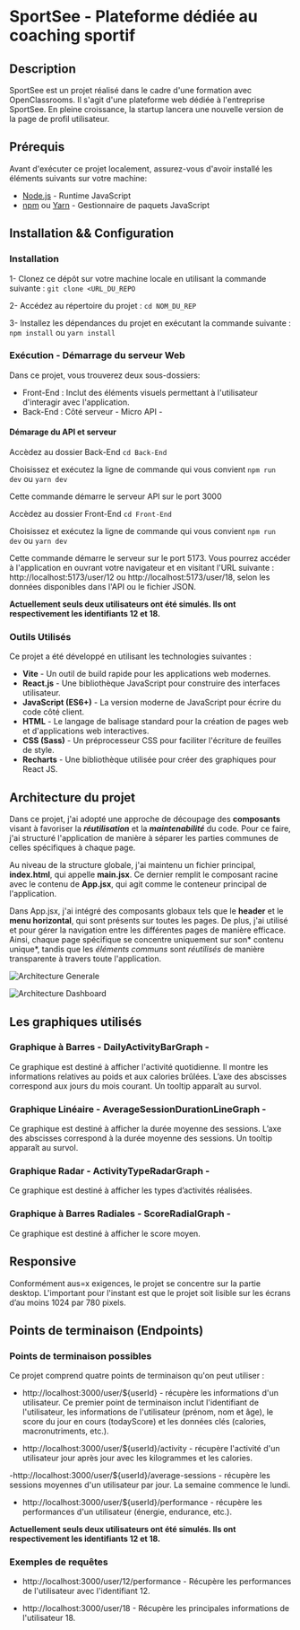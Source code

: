 # SportSee - Plateforme dédiée au coaching sportif

## Description

SportSee est un projet réalisé dans le cadre d'une formation avec OpenClassrooms. Il s'agit d'une plateforme web dédiée à l'entreprise SportSee.
En pleine croissance, la startup lancera une nouvelle version de la page de profil utilisateur.

## Prérequis

Avant d'exécuter ce projet localement, assurez-vous d'avoir installé les éléments suivants sur votre machine:

- [Node.js](https://nodejs.org/en) - Runtime JavaScript
- [npm](https://www.npmjs.com/) ou [Yarn](https://yarnpkg.com/) - Gestionnaire de paquets JavaScript

## Installation && Configuration

### Installation

1- Clonez ce dépôt sur votre machine locale en utilisant la commande suivante :
`git clone <URL_DU_REPO`

2- Accédez au répertoire du projet :
`cd NOM_DU_REP`

3- Installez les dépendances du projet en exécutant la commande suivante :
`npm install`
ou
`yarn install`

### Exécution - Démarrage du serveur Web

Dans ce projet, vous trouverez deux sous-dossiers:
- Front-End : Inclut des éléments visuels permettant à l'utilisateur d'interagir avec l'application.
- Back-End : Côté serveur - Micro API -

#### Démarage du API et serveur

Accèdez au dossier Back-End
`cd Back-End`

Choisissez et exécutez la ligne de commande qui vous convient
`npm run dev`
ou
`yarn dev`

Cette commande démarre le serveur API sur le port 3000

Accèdez au dossier Front-End
`cd Front-End`

Choisissez et exécutez la ligne de commande qui vous convient
`npm run dev`
ou
`yarn dev`

Cette commande démarre le serveur sur le port 5173.
Vous pourrez accéder à l'application en ouvrant votre navigateur et en visitant l'URL suivante : http://localhost:5173/user/12 ou http://localhost:5173/user/18, selon les données disponibles dans l'API ou le fichier JSON.

<b>Actuellement seuls deux utilisateurs ont été simulés. Ils ont respectivement les identifiants 12 et 18.</b>

### Outils Utilisés

Ce projet a été développé en utilisant les technologies suivantes :

- <b>Vite</b> - Un outil de build rapide pour les applications web modernes.
- <b>React.js</b> - Une bibliothèque JavaScript pour construire des interfaces utilisateur.
- <b>JavaScript (ES6+)</b> - La version moderne de JavaScript pour écrire du code côté client.
- <b>HTML</b> - Le langage de balisage standard pour la création de pages web et d'applications web interactives.
- <b>CSS (Sass)</b> - Un préprocesseur CSS pour faciliter l'écriture de feuilles de style.
- <b>Recharts</b> - Une bibliothèque utilisée pour créer des graphiques pour React JS.

## Architecture du projet

Dans ce projet, j'ai adopté une approche de découpage des <b>composants</b> visant à favoriser la **_réutilisation_** et la **_maintenabilité_** du code. Pour ce faire, j'ai structuré l'application de manière à séparer les parties communes de celles spécifiques à chaque page. 

Au niveau de la structure globale, j'ai maintenu un fichier principal, **index.html**, qui appelle **main.jsx**. Ce dernier remplit le composant racine avec le contenu de **App.jsx**, qui agit comme le conteneur principal de l'application. 

Dans App.jsx, j'ai intégré des composants globaux tels que le **header** et le **menu horizontal**, qui sont présents sur toutes les pages. De plus, j'ai utilisé **_<BrowserRouter>_** et **_<Routes>_** pour gérer la navigation entre les différentes pages de manière efficace. Ainsi, chaque page spécifique se concentre uniquement sur son* contenu unique*, tandis que les _éléments communs_ sont _réutilisés_ de manière transparente à travers toute l'application.

![Architecture Generale](https://github.com/LEBDIOUA/SportSee/blob/main/public/ArchitectureGenerale.png)

![Architecture Dashboard](https://github.com/LEBDIOUA/SportSee/blob/main/public/ArchitectureDashboard.png)

## Les graphiques utilisés

### Graphique à Barres - DailyActivityBarGraph -

Ce graphique est destiné à afficher l'activité quotidienne. Il montre les informations relatives au poids et aux calories brûlées. L’axe des abscisses correspond aux jours du mois courant. Un tooltip apparaît au survol.

### Graphique Linéaire - AverageSessionDurationLineGraph -

Ce graphique est destiné à afficher la durée moyenne des sessions. L’axe des abscisses correspond à la durée moyenne des sessions. Un tooltip apparaît au survol.

### Graphique Radar - ActivityTypeRadarGraph -

Ce graphique est destiné à afficher les types d’activités réalisées.

### Graphique à Barres Radiales - ScoreRadialGraph -

Ce graphique est destiné à afficher le score moyen.

## Responsive

Conformément aus=x exigences, le projet se concentre sur la partie desktop. L'important pour l'instant est que le projet soit lisible sur les écrans d’au moins 1024 par 780 pixels.

## Points de terminaison (Endpoints)

### Points de terminaison possibles

Ce projet comprend quatre points de terminaison qu'on peut utiliser :

- http://localhost:3000/user/${userId} - récupère les informations d'un utilisateur. Ce premier point de terminaison inclut l'identifiant de l'utilisateur, les informations de l'utilisateur (prénom, nom et âge), le score du jour en cours (todayScore) et les données clés (calories, macronutriments, etc.).

- http://localhost:3000/user/${userId}/activity - récupère l'activité d'un utilisateur jour après jour avec les kilogrammes et les calories.

-http://localhost:3000/user/${userId}/average-sessions - récupère les sessions moyennes d'un utilisateur par jour. La semaine commence le lundi.

- http://localhost:3000/user/${userId}/performance - récupère les performances d'un utilisateur (énergie, endurance, etc.).


<b>Actuellement seuls deux utilisateurs ont été simulés. Ils ont respectivement les identifiants 12 et 18.</b>

### Exemples de requêtes

- http://localhost:3000/user/12/performance - Récupère les performances de l'utilisateur avec l'identifiant 12.

- http://localhost:3000/user/18 - Récupère les principales informations de l'utilisateur 18.
